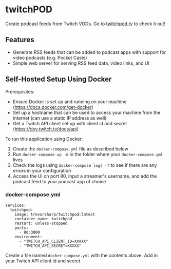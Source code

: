 # twitchPOD

Create podcast feeds from Twitch VODs. Go to [twitchpod.tv](https://twitchpod.tv) to check it out!

## Features

- Generate RSS feeds that can be added to podcast apps with support for video podcasts (e.g. Pocket Casts)
- Simple web server for serving RSS feed data, video links, and UI

## Self-Hosted Setup Using Docker

Prerequisites:

- Ensure Docker is set up and running on your machine (https://docs.docker.com/get-docker)
- Set up a hostname that can be used to access your machine from the internet (can use a static IP address as well)
- Get a Twitch API client set up with client id and secret (https://dev.twitch.tv/docs/api)

To run this application using Docker:

1. Create the `docker-compose.yml` file as described below
2. Run `docker-compose up -d` in the folder where your `docker-compose.yml` lives
3. Check the logs using `docker-compose logs -f` to see if there are any errors in your configuration
4. Access the UI on port 80, input a streamer's username, and add the podcast feed to your podcast app of choice

### docker-compose.yml

```
services:
  twitchpod:
    image: trevorsharp/twitchpod:latest
    container_name: twitchpod
    restart: unless-stopped
    ports:
      - 80:3000
    environment:
      - "TWITCH_API_CLIENT_ID=XXXXX"
      - "TWITCH_API_SECRET=XXXXX"
```

Create a file named `docker-compose.yml` with the contents above. Add in your Twitch API client id and secret.

